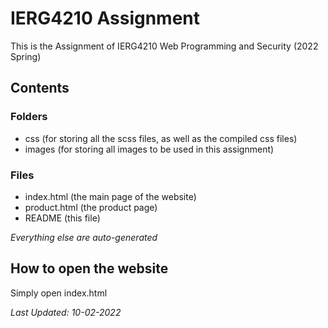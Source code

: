 # IERG4210 Assignment

This is the Assignment of IERG4210 Web Programming and Security (2022 Spring)

## Contents

### Folders

- css (for storing all the scss files, as well as the compiled css files)
- images (for storing all images to be used in this assignment)

### Files

- index.html (the main page of the website)
- product.html (the product page)
- README (this file)

_Everything else are auto-generated_

## How to open the website

Simply open index.html

_Last Updated: 10-02-2022_
